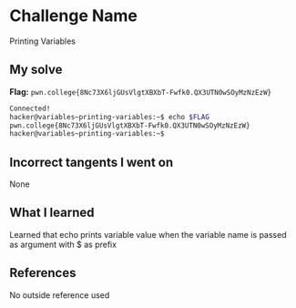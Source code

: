 # Challenge Name
Printing Variables

## My solve
**Flag:** `pwn.college{8Nc73X6ljGUsVlgtXBXbT-Fwfk0.QX3UTN0wSOyMzNzEzW}`

```bash
Connected!
hacker@variables~printing-variables:~$ echo $FLAG
pwn.college{8Nc73X6ljGUsVlgtXBXbT-Fwfk0.QX3UTN0wSOyMzNzEzW}
hacker@variables~printing-variables:~$
```
## Incorrect tangents I went on
None

## What I learned
Learned that echo prints variable value when the variable name is passed as argument with $ as prefix

## References 
No outside reference used